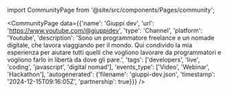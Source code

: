 
import CommunityPage from '@site/src/components/Pages/community';

<CommunityPage
    data={{'name': 'Giuppi dev', 'url': 'https://www.youtube.com/@giuppidev', 'type': 'Channel', 'platform': 'Youtube', 'description': 'Sono un programmatore freelance e un nomade digitale, che lavora viaggiando per il mondo. Qui condivido la mia esperienza per aiutare tutti quelli che vogliono lavorare da programmatori e vogliono farlo in libertà da dove gli pare.', 'tags': ['developers', 'live', 'coding', 'javascript', 'digital nomad'], 'events_type': ['Video', 'Webinar', 'Hackathon'], 'autogenerated': {'filename': 'giuppi-dev.json', 'timestamp': '2024-12-15T09:16:05Z', 'partnership': true}}}
/>
